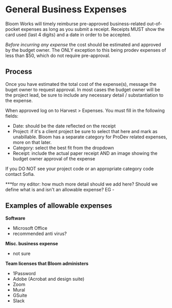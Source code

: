 # General Business Expenses
Bloom Works will timely reimburse pre-approved business-related out-of-pocket expenses as long as you submit a receipt. 
Receipts MUST show the card used (last 4 digits) and a date in order to be accepted. 

*Before incurring any expense* the cost should be estimated and approved by the budget owner. The ONLY exception to this being prodev expenses of less than $50, which do not require pre-approval. 

 ## Process
Once you have estimated the total cost of the expense(s), message the buget owner to request approval. In most cases the budget owner will be the project lead, be sure to include any necessary detail / substantiation to the expense. 
 
 When approved log on to Harvest > Expenses. You must fill in the following fields:  
 - Date: should be the date reflected on the receipt
 - Project: if it's a client project be sure to select that here and mark as unabillable. Bloom has a separate category for ProDev related expenses, more on that later. 
 - Category: select the best fit from the dropdown
 - Receipt: include the actual paper receipt AND an image showing the budget owner approval of the expense
 
 If you DO NOT see your project code or an appropriate category code contact Sofia. 
 
 ***for my editor: how much more detail should we add here? Should we define what is and isn't an allowable expense? EG - 
 
 ## Examples of allowable expenses

**Software**
- Microsoft Office
- recommended anti virus? 

**Misc. business expense**
- not sure

**Team licenses that Bloom administers** 
- 1Password
- Adobe (Acrobat and design suite)
- Zoom
- Mural
- GSuite
- Slack
